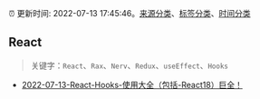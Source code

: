 :alarm_clock: 更新时间: 2022-07-13 17:45:46。[来源分类](../README.md)、[标签分类](../TAGS.md)、[时间分类](../TIMELINE.md)

## React


> 关键字：`React`、`Rax`、`Nerv`、`Redux`、`useEffect`、`Hooks`



- [2022-07-13-React-Hooks-使用大全（包括-React18）巨全！](https://toutiao.io/k/v8fygfd) 